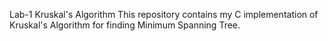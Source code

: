 Lab-1 Kruskal's Algorithm 
This repository contains my C implementation of Kruskal's Algorithm for finding Minimum Spanning Tree.
